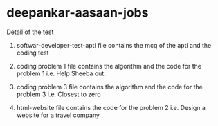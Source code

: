 # deepankar-aasaan-jobs
Detail of the test
1. softwar-developer-test-apti file contains the mcq of the apti and the coding test

2. coding problem 1 file contains the algorithm and the code for the problem 1 i.e. Help Sheeba out.

3. coding problem 3 file contains the algorithm and the code for the problem 3 i.e. Closest to zero

4. html-website file contains the code for the problem 2 i.e. Design a website for a travel company
